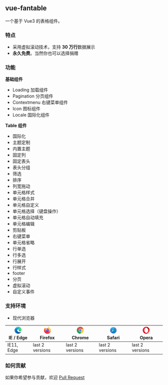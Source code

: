 ## vue-fantable

一个基于 Vue3 的表格组件。

### 特点

- 采用虚拟滚动技术，支持 **30 万行**数据展示
- **永久免费**。当然你也可以选择捐赠

### 功能

**基础组件**

- Loading 加载组件
- Pagination 分页组件
- Contextmenu 右键菜单组件
- Icon 图标组件
- Locale 国际化组件

**Table 组件**

- 国际化
- 主题定制
- 内置主题
- 固定列
- 固定表头
- 表头分组
- 筛选
- 排序
- 列宽拖动
- 单元格样式
- 单元格合并
- 单元格自定义
- 单元格选择（键盘操作）
- 单元格自动填充
- 单元格编辑
- 剪贴板
- 右键菜单
- 单元格省略
- 行单选
- 行多选
- 行展开
- 行样式
- footer
- 分页
- 虚拟滚动
- 自定义事件

### 支持环境

- 现代浏览器

| [<img src="../../images/browsers/edge_48x48.png" alt="IE / Edge" width="24px" height="24px" />](http://godban.github.io/browsers-support-badges/)</br>IE / Edge | [<img src="../../images/browsers/firefox_48x48.png" alt="Firefox" width="24px" height="24px" />](http://godban.github.io/browsers-support-badges/)</br>Firefox | [<img src="../../images/browsers/chrome_48x48.png" alt="Chrome" width="24px" height="24px" />](http://godban.github.io/browsers-support-badges/)</br>Chrome | [<img src="../../images/browsers/safari_48x48.png" alt="Safari" width="24px" height="24px" />](http://godban.github.io/browsers-support-badges/)</br>Safari | [<img src="../../images/browsers/opera_48x48.png" alt="Opera" width="24px" height="24px" />](http://godban.github.io/browsers-support-badges/)</br>Opera |
| --------------------------------------------------------------------------------------------------------------------------------------------------------------- | -------------------------------------------------------------------------------------------------------------------------------------------------------------- | ----------------------------------------------------------------------------------------------------------------------------------------------------------- | ----------------------------------------------------------------------------------------------------------------------------------------------------------- | -------------------------------------------------------------------------------------------------------------------------------------------------------- |
| IE11, Edge                                                                                                                                                      | last 2 versions                                                                                                                                                | last 2 versions                                                                                                                                             | last 2 versions                                                                                                                                             | last 2 versions                                                                                                                                          |

### 如何贡献

如果你希望参与贡献，欢迎 [Pull Request](https://github.com/huangshuwei/vue-fantable/pulls)
